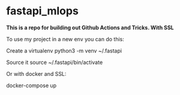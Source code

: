 # fastapi_mlops 

**This is a repo for building out Github Actions and Tricks. With SSL**


To use my project in a new env you can do this:

Create a virtualenv python3 -m venv ~/.fastapi

Source it source ~/.fastapi/bin/activate

Or with docker and SSL:

docker-compose up
